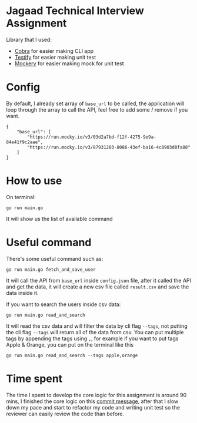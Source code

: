 
# Jagaad Technical Interview Assignment

Library that I used:
* [Cobra](https://github.com/spf13/cobra) for easier making CLI app
* [Testify](https://github.com/stretchr/testify) for easier making unit test
* [Mockery](https://github.com/vektra/mockery) for easier making mock for unit test

# Config
By default, I already set array of `base_url` to be called, the application will loop through the array to call the API, feel free to add some / remove if you want.

    {
        "base_url": [
            "https://run.mocky.io/v3/03d2a7bd-f12f-4275-9e9a-84e41f9c2aae",
            "https://run.mocky.io/v3/87931203-8086-43ef-ba16-4c8903d8fa88"
        ]
    }

# How to use
On terminal:

    go run main.go 

It will show us the list of available command

# Useful command
There's some useful command such as:

    go run main.go fetch_and_save_user

It will call the API from `base_url` inside `config.json` file, after it called the API and get the data, it will create a new csv file called `result.csv` and save the data inside it.

If you want to search the users inside csv data:

    go run main.go read_and_search 

It will read the csv data and will filter the data by cli flag `--tags`, not putting the cli flag `--tags` will return all of the data from csv. You can put multiple tags by appending the tags using `,`, for example if you want to put tags Apple & Orange, you can put on the terminal like this

    go run main.go read_and_search --tags apple,orange


# Time spent

The time I spent to develop the core logic for this assignment is around 90 mins, I finished the core logic on this [commit message](https://github.com/papannn/jagaat-technical-task/commit/d6a5491c7e8e69040768a9a09784311d115036c8), after that I slow down my pace and start to refactor my code and writing unit test so the reviewer can easily review the code than before. 
